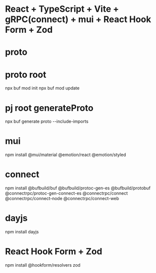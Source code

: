 # React + TypeScript + Vite + gRPC(connect) + mui + React Hook Form + Zod

# proto
# proto root
npx buf mod init
npx buf mod update
# pj root generateProto
npx buf generate proto --include-imports

# mui
npm install @mui/material @emotion/react @emotion/styled

# connect
npm install @bufbuild/buf @bufbuild/protoc-gen-es @bufbuild/protobuf @connectrpc/protoc-gen-connect-es @connectrpc/connect @connectrpc/connect-node @connectrpc/connect-web

# dayjs
npm install dayjs

# React Hook Form + Zod
npm install @hookform/resolvers zod